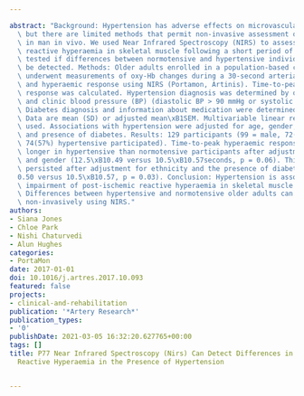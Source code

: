---
abstract: "Background: Hypertension has adverse effects on microvascular function\
  \ but there are limited methods that permit non-invasive assessment of the microcirculation\
  \ in man in vivo. We used Near Infrared Spectroscopy (NIRS) to assess microvascular\
  \ reactive hyperaemia in skeletal muscle following a short period of ischemia. We\
  \ tested if differences between normotensive and hypertensive individuals could\
  \ be detected. Methods: Older adults enrolled in a population-based cohort study\
  \ underwent measurements of oxy-Hb changes during a 30-second arterial occlusion\
  \ and hyperaemic response using NIRS (Portamon, Artinis). Time-to-peak hyperaemic\
  \ response was calculated. Hypertension diagnosis was determined by questionnaire\
  \ and clinic blood pressure (BP) (diastolic BP > 90 mmHg or systolic BP > 140 mmHg).\
  \ Diabetes diagnosis and information about medication were determined by questionnaire.\
  \ Data are mean (SD) or adjusted mean\xB1SEM. Multivariable linear regression was\
  \ used. Associations with hypertension were adjusted for age, gender, ethnicity\
  \ and presence of diabetes. Results: 129 participants (99 = male, 72(6) years old,\
  \ 74(57%) hypertensive participated). Time-to-peak hyperaemic response was significantly\
  \ longer in hypertensive than normotensive participants after adjustment for age\
  \ and gender (12.5\xB10.49 versus 10.5\xB10.57seconds, p = 0.06). This association\
  \ persisted after adjustment for ethnicity and the presence of diabetes (12.6\xB1\
  0.50 versus 10.5\xB10.57, p = 0.03). Conclusion: Hypertension is associated with\
  \ impairment of post-ischemic reactive hyperaemia in skeletal muscle microvasculature.\
  \ Differences between hypertensive and normotensive older adults can be detected\
  \ non-invasively using NIRS."
authors:
- Siana Jones
- Chloe Park
- Nishi Chaturvedi
- Alun Hughes
categories:
- PortaMon
date: 2017-01-01
doi: 10.1016/j.artres.2017.10.093
featured: false
projects:
- clinical-and-rehabilitation
publication: '*Artery Research*'
publication_types:
- '0'
publishDate: 2021-03-05 16:32:20.627765+00:00
tags: []
title: P77 Near Infrared Spectroscopy (Nirs) Can Detect Differences in Microvascular
  Reactive Hyperaemia in the Presence of Hypertension

---
